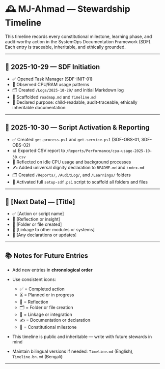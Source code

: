 # 🕰️ MJ-Ahmad — Stewardship Timeline

This timeline records every constitutional milestone, learning phase, and audit-worthy action in the SystemOps Documentation Framework (SDF).  
Each entry is traceable, inheritable, and ethically grounded.

---

## 📅 2025-10-29 — SDF Initiation

- ✅ Opened Task Manager (SDF-INIT-01)  
- 🧠 Observed CPU/RAM usage patterns  
- 🗂️ Created `/Logs/2025-10-29/` and initial Markdown log  
- 📘 Scaffolded `roadmap.md` and `Timeline.md`  
- 🧾 Declared purpose: child-readable, audit-traceable, ethically inheritable documentation

---

## 📅 2025-10-30 — Script Activation & Reporting

- ✅ Created `get-process.ps1` and `get-service.ps1` (SDF-OBS-01, SDF-OBS-02)  
- 📊 Exported CSV report to `/Reports/Performance/cpu-usage-2025-10-30.csv`  
- 🧠 Reflected on idle CPU usage and background processes  
- ✍️ Added universal dignity declaration to `README.md` and `index.md`  
- 🗂️ Created `/Reports/`, `/AuditLog/`, and `/Learnings/` folders  
- 🧾 Activated full `setup-sdf.ps1` script to scaffold all folders and files

---

## 📅 [Next Date] — [Title]

- ✅ [Action or script name]  
- 🧠 [Reflection or insight]  
- 📁 [Folder or file created]  
- 🔗 [Linkage to other modules or systems]  
- 🧾 [Any declarations or updates]

---

## 📚 Notes for Future Entries

- Add new entries in **chronological order**  
- Use consistent icons:
  - ✅ = Completed action  
  - ⏳ = Planned or in progress  
  - 🧠 = Reflection  
  - 🗂️ = Folder or file creation  
  - 🔗 = Linkage or integration  
  - ✍️ = Documentation or declaration  
  - 🧾 = Constitutional milestone

- This timeline is public and inheritable — write with future stewards in mind  
- Maintain bilingual versions if needed: `Timeline.md` (English), `Timeline.bn.md` (Bengali)

---

